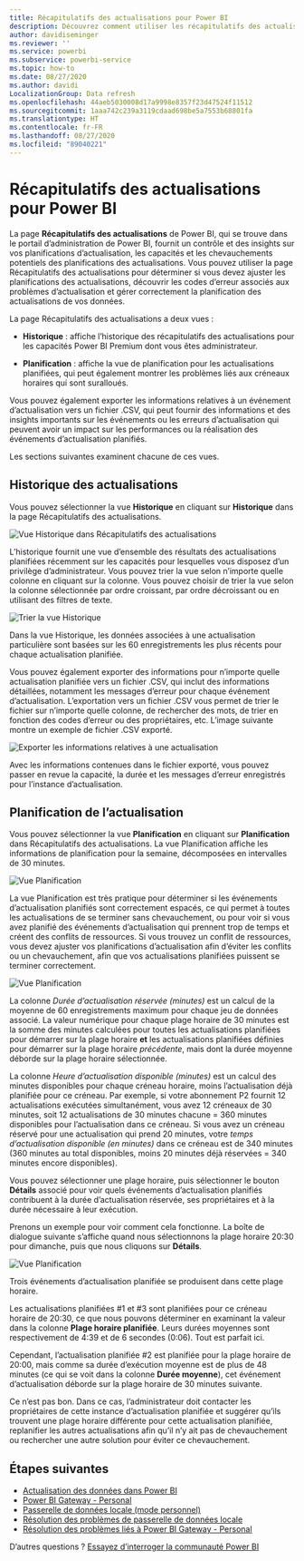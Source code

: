 ```yaml
---
title: Récapitulatifs des actualisations pour Power BI
description: Découvrez comment utiliser les récapitulatifs des actualisations dans Power BI
author: davidiseminger
ms.reviewer: ''
ms.service: powerbi
ms.subservice: powerbi-service
ms.topic: how-to
ms.date: 08/27/2020
ms.author: davidi
LocalizationGroup: Data refresh
ms.openlocfilehash: 44aeb5030008d17a9998e8357f23d47524f11512
ms.sourcegitcommit: 1aaa742c239a3119cdaad698be5a7553b68801fa
ms.translationtype: HT
ms.contentlocale: fr-FR
ms.lasthandoff: 08/27/2020
ms.locfileid: "89040221"
---
```

# <a name="refresh-summaries-for-power-bi"></a>Récapitulatifs des actualisations pour Power BI

La page **Récapitulatifs des actualisations** de Power BI, qui se trouve dans le portail d’administration de Power BI, fournit un contrôle et des insights sur vos planifications d’actualisation, les capacités et les chevauchements potentiels des planifications des actualisations. Vous pouvez utiliser la page Récapitulatifs des actualisations pour déterminer si vous devez ajuster les planifications des actualisations, découvrir les codes d’erreur associés aux problèmes d’actualisation et gérer correctement la planification des actualisations de vos données. 

La page Récapitulatifs des actualisations a deux vues :

* **Historique** : affiche l’historique des récapitulatifs des actualisations pour les capacités Power BI Premium dont vous êtes administrateur.

* **Planification** : affiche la vue de planification pour les actualisations planifiées, qui peut également montrer les problèmes liés aux créneaux horaires qui sont suralloués.

Vous pouvez également exporter les informations relatives à un événement d’actualisation vers un fichier .CSV, qui peut fournir des informations et des insights importants sur les événements ou les erreurs d’actualisation qui peuvent avoir un impact sur les performances ou la réalisation des événements d’actualisation planifiés.

Les sections suivantes examinent chacune de ces vues. 

## <a name="refresh-history"></a>Historique des actualisations

Vous pouvez sélectionner la vue **Historique** en cliquant sur **Historique** dans la page Récapitulatifs des actualisations.

![Vue Historique dans Récapitulatifs des actualisations](media/refresh-summaries/refresh-summaries-01a.jpg)

L’historique fournit une vue d’ensemble des résultats des actualisations planifiées récemment sur les capacités pour lesquelles vous disposez d’un privilège d’administrateur. Vous pouvez trier la vue selon n’importe quelle colonne en cliquant sur la colonne. Vous pouvez choisir de trier la vue selon la colonne sélectionnée par ordre croissant, par ordre décroissant ou en utilisant des filtres de texte.

![Trier la vue Historique](media/refresh-summaries/refresh-summaries-01b.jpg)

Dans la vue Historique, les données associées à une actualisation particulière sont basées sur les 60 enregistrements les plus récents pour chaque actualisation planifiée.

Vous pouvez également exporter des informations pour n’importe quelle actualisation planifiée vers un fichier .CSV, qui inclut des informations détaillées, notamment les messages d’erreur pour chaque événement d’actualisation. L’exportation vers un fichier .CSV vous permet de trier le fichier sur n’importe quelle colonne, de rechercher des mots, de trier en fonction des codes d’erreur ou des propriétaires, etc. L’image suivante montre un exemple de fichier .CSV exporté. 

![Exporter les informations relatives à une actualisation](media/refresh-summaries/refresh-summaries-05.jpg)

Avec les informations contenues dans le fichier exporté, vous pouvez passer en revue la capacité, la durée et les messages d’erreur enregistrés pour l’instance d’actualisation. 


## <a name="refresh-schedule"></a>Planification de l’actualisation

Vous pouvez sélectionner la vue **Planification** en cliquant sur **Planification** dans Récapitulatifs des actualisations. La vue Planification affiche les informations de planification pour la semaine, décomposées en intervalles de 30 minutes. 

![Vue Planification](media/refresh-summaries/refresh-summaries-02a.jpg)

La vue Planification est très pratique pour déterminer si les événements d’actualisation planifiés sont correctement espacés, ce qui permet à toutes les actualisations de se terminer sans chevauchement, ou pour voir si vous avez planifié des événements d’actualisation qui prennent trop de temps et créent des conflits de ressources. Si vous trouvez un conflit de ressources, vous devez ajuster vos planifications d’actualisation afin d’éviter les conflits ou un chevauchement, afin que vos actualisations planifiées puissent se terminer correctement. 

![Vue Planification](media/refresh-summaries/refresh-summaries-02.jpg)

La colonne *Durée d’actualisation réservée (minutes)* est un calcul de la moyenne de 60 enregistrements maximum pour chaque jeu de données associé. La valeur numérique pour chaque plage horaire de 30 minutes est la somme des minutes calculées pour toutes les actualisations planifiées pour démarrer sur la plage horaire **et** les actualisations planifiées définies pour démarrer sur la plage horaire *précédente*, mais dont la durée moyenne déborde sur la plage horaire sélectionnée.

La colonne *Heure d’actualisation disponible (minutes)* est un calcul des minutes disponibles pour chaque créneau horaire, moins l’actualisation déjà planifiée pour ce créneau. Par exemple, si votre abonnement P2 fournit 12 actualisations exécutées simultanément, vous avez 12 créneaux de 30 minutes, soit 12 actualisations de 30 minutes chacune = 360 minutes disponibles pour l’actualisation dans ce créneau. Si vous avez un créneau réservé pour une actualisation qui prend 20 minutes, votre *temps d’actualisation disponible (en minutes)* dans ce créneau est de 340 minutes (360 minutes au total disponibles, moins 20 minutes déjà réservées = 340 minutes encore disponibles). 

Vous pouvez sélectionner une plage horaire, puis sélectionner le bouton **Détails** associé pour voir quels événements d’actualisation planifiés contribuent à la durée d’actualisation réservée, ses propriétaires et à la durée nécessaire à leur exécution.

Prenons un exemple pour voir comment cela fonctionne. La boîte de dialogue suivante s’affiche quand nous sélectionnons la plage horaire 20:30 pour dimanche, puis que nous cliquons sur **Détails**.

![Vue Planification](media/refresh-summaries/refresh-summaries-04.jpg)

Trois événements d’actualisation planifiée se produisent dans cette plage horaire. 

Les actualisations planifiées #1 et #3 sont planifiées pour ce créneau horaire de 20:30, ce que nous pouvons déterminer en examinant la valeur dans la colonne **Plage horaire planifiée**. Leurs durées moyennes sont respectivement de 4:39 et de 6 secondes (0:06). Tout est parfait ici.

Cependant, l’actualisation planifiée #2 est planifiée pour la plage horaire de 20:00, mais comme sa durée d’exécution moyenne est de plus de 48 minutes (ce qui se voit dans la colonne **Durée moyenne**), cet événement d’actualisation déborde sur la plage horaire de 30 minutes suivante. 

Ce n’est pas bon. Dans ce cas, l’administrateur doit contacter les propriétaires de cette instance d’actualisation planifiée et suggérer qu’ils trouvent une plage horaire différente pour cette actualisation planifiée, replanifier les autres actualisations afin qu’il n’y ait pas de chevauchement ou rechercher une autre solution pour éviter ce chevauchement. 


## <a name="next-steps"></a>Étapes suivantes

- [Actualisation des données dans Power BI](refresh-data.md)  
- [Power BI Gateway - Personal](service-gateway-personal-mode.md)  
- [Passerelle de données locale (mode personnel)](service-gateway-onprem.md)  
- [Résolution des problèmes de passerelle de données locale](service-gateway-onprem-tshoot.md)  
- [Résolution des problèmes liés à Power BI Gateway - Personal](service-admin-troubleshooting-power-bi-personal-gateway.md)  

D’autres questions ? [Essayez d’interroger la communauté Power BI](https://community.powerbi.com/)